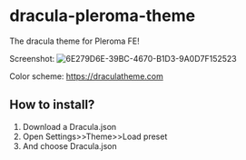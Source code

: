 # dracula-pleroma-theme
The dracula theme for Pleroma FE!


Screenshot: ![6E279D6E-39BC-4670-B1D3-9A0D7F152523](https://user-images.githubusercontent.com/68938934/180620218-060d0f13-fae9-46cc-a9ab-c43413adda0b.png)

Color scheme: https://draculatheme.com

## How to install?

1. Download a Dracula.json
2. Open Settings>>Theme>>Load preset
3. And choose Dracula.json
